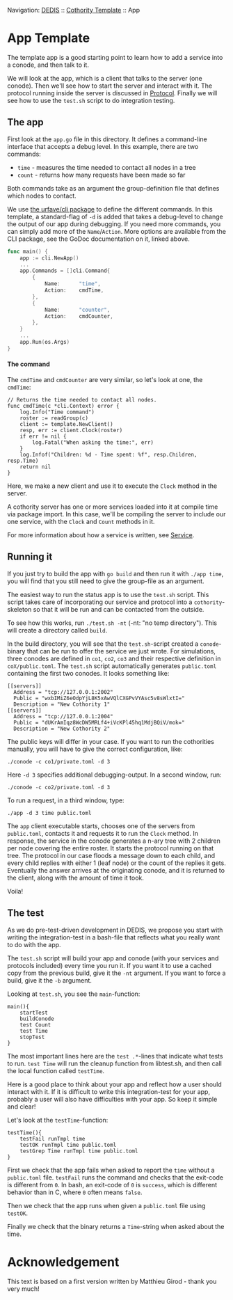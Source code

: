 Navigation: [DEDIS](https://github.com/dedis/doc/tree/master/README.md) ::
[Cothority Template](../README.md) ::
App

# App Template

The template app is a good starting point to learn how to add a service into a
conode, and then talk to it.

We will look at the app, which is a client that talks to the server (one
conode). Then we'll see how to start the server and interact with it. The
protocol running inside the server is discussed in
[Protocol](../protocol/README.md). Finally we will see how to use the `test.sh`
script to do integration testing.

## The app

First look at the `app.go` file in this directory. It defines a command-line
interface that accepts a debug level. In this example, there are two commands:

* `time` - measures the time needed to contact all nodes in a tree
* `count` - returns how many requests have been made so far

Both commands take as an argument the group-definition file that defines which nodes
to contact.

We use [the urfave/cli package](https://godoc.org/gopkg.in/urfave/cli.v1) to
define the different commands.  In this template, a standard-flag of `-d` is
added that takes a debug-level  to change the output of our app during
debugging. If you need more commands,  you can simply add more of the
`Name`/`Action`. More options are available from the CLI package, see the GoDoc
documentation on it, linked above.

```go
func main() {
	app := cli.NewApp()
	...
	app.Commands = []cli.Command{
		{
			Name:      "time",
			Action:    cmdTime,
		},
		{
			Name:      "counter",
			Action:    cmdCounter,
		},
	}
	...
	app.Run(os.Args)
}
```

#### The command

The `cmdTime` and `cmdCounter` are very similar, so let's look at one, the `cmdTime`:

```
// Returns the time needed to contact all nodes.
func cmdTime(c *cli.Context) error {
	log.Info("Time command")
	roster := readGroup(c)
	client := template.NewClient()
	resp, err := client.Clock(roster)
	if err != nil {
		log.Fatal("When asking the time:", err)
	}
	log.Infof("Children: %d - Time spent: %f", resp.Children, resp.Time)
	return nil
}
```

Here, we make a new client and use it to execute the `Clock` method in the server.

A cothority server has one or more services loaded into it at compile time via
package import. In this case, we'll be compiling the server to include our one
service, with the `Clock` and `Count` methods in it.

For more information about how a service is written, see
[Service](../service/README.md).

## Running it

If you just try to build the app with `go build` and then run it with `./app
time`, you will find that you still need to give the group-file as an argument.

The easiest way to run the status app is to use the `test.sh` script. This script
takes care of incorporating our service and protocol into a `cothority`-skeleton
so that it will be run and can be contacted from the outside.

To see how this works, run `./test.sh -nt` (-nt: "no temp directory").
This will create a directory called `build`.

In the build directory, you will see that the `test.sh`-script created a
`conode`-binary that can be run to offer the service we just wrote. For
simulations, three conodes are defined in `co1`, `co2`, `co3` and their
respective definition in `coX/public.toml`. The `test.sh` script automatically
generates `public.toml` containing the first two conodes. It looks something
like:

```
[[servers]]
  Address = "tcp://127.0.0.1:2002"
  Public = "wxbIMiZ6eOdpYjL8K5xAwVQlCXGPvVYAsc5v8sWlxtI="
  Description = "New Cothority 1"
[[servers]]
  Address = "tcp://127.0.0.1:2004"
  Public = "dUKrAmIqz8WcDW5MRLf4+iVcKPl45hq1MdjBQiV/mok="
  Description = "New Cothority 2"
```

The public keys will differ in your case. If you want to run the cothorities
manually, you will have to give the correct configuration, like:

```
./conode -c co1/private.toml -d 3
```

Here `-d 3` specifies additional debugging-output. In a second window, run:

```
./conode -c co2/private.toml -d 3
```

To run a request, in a third window, type:

```
./app -d 3 time public.toml
```

The `app` client executable starts, chooses one of the servers from `public.toml`,
contacts it and requests it to run the `Clock` method. In response, the service in
the conode generates a n-ary tree with 2 children per node covering the entire
roster. It starts the protocol running on that tree. The protocol in our case
floods a message down to each child, and every child replies with either 1 (leaf
node) or the count of the replies it gets. Eventually the answer arrives at the
originating conode, and it is returned to the client, along with the amount of
time it took.

Voila!

## The test

As we do pre-test-driven development in DEDIS, we propose you start with writing
the integration-test in a bash-file that reflects what you really want to do
with the app.

The `test.sh` script will build your app and conode (with your services and
protocols included) every time you run it. If you want it to use a cached copy
from the previous build, give it the `-nt` argument. If you want to force a
build, give it the `-b` argument.

Looking at `test.sh`, you see the `main`-function:

```
main(){
    startTest
    buildConode
    test Count
    test Time
    stopTest
}
```

The most important lines here are the `test .*`-lines that indicate what tests
to run. `test Time` will run the cleanup function from libtest.sh, and then call
the local function called `testTime`.

Here is a good place to think about your app and reflect how a user should
interact with it. If it is difficult to write this integration-test for your
app, probably a user will also have difficulties with your app. So keep it
simple and clear!

Let's look at the `testTime`-function:

```
testTime(){
    testFail runTmpl time
    testOK runTmpl time public.toml
    testGrep Time runTmpl time public.toml
}
```

First we check that the app fails when asked to report the `time` without a
`public.toml` file. `testFail` runs the command and checks that the exit-code is
different from `0`. In bash, an exit-code of `0` is `success`, which is
different behavior than in C, where `0` often means `false`.

Then we check that the app runs when given a `public.toml` file using `testOK`.

Finally we check that the binary returns a `Time`-string when asked about the
time.

# Acknowledgement

This text is based on a first version written by Matthieu Girod - thank you very
much!

